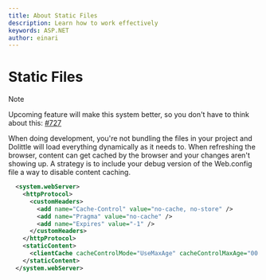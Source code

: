 ```yaml
---
title: About Static Files
description: Learn how to work effectively
keywords: ASP.NET
author: einari
---
```

# Static Files

> [!Note]
> Upcoming feature will make this system better, so you don't have to think about this: [#727](https://github.com/dolittle/Bifrost/issues/727)

When doing development, you're not bundling the files in your project and Dolittle will load everything dynamically as it needs
to. When refreshing the browser, content can get cached by the browser and your changes aren't showing up.
A strategy is to include your debug version of the Web.config file a way to disable content caching.

```xml
  <system.webServer>
    <httpProtocol>
      <customHeaders>
        <add name="Cache-Control" value="no-cache, no-store" />
        <add name="Pragma" value="no-cache" />
        <add name="Expires" value="-1" />
      </customHeaders>
    </httpProtocol>
    <staticContent>
      <clientCache cacheControlMode="UseMaxAge" cacheControlMaxAge="00:00:01" />
    </staticContent>
  </system.webServer>
```